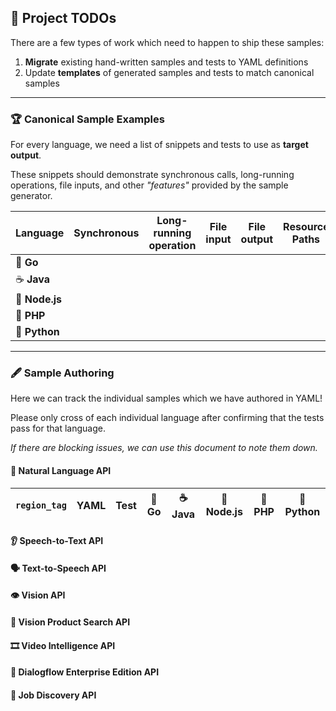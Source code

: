 ## 🦇 Project TODOs

There are a few types of work which need to happen to ship these samples:

1. **Migrate** existing hand-written samples and tests to YAML definitions
2. Update **templates** of generated samples and tests to match canonical samples

----

### 🏆 Canonical Sample Examples

For every language, we need a list of snippets and tests to use as **target output**.

These snippets should demonstrate synchronous calls, long-running operations, file inputs, and other _"features"_ provided by the sample generator.

| Language | Synchronous | Long-running operation | File input | File output | Resource Paths | 
|----------|-------------|------------------------|------------|-------------|----------------|
| 🐹 **Go** | | | | | |
| ☕️ **Java** | | | | | |
| 🚀 **Node.js** | | | | | |
| 🐘 **PHP** | | | | | |
| 🐍 **Python** | | | | | |

----

### 🖋 Sample Authoring

Here we can track the individual samples which we have authored in YAML!

Please only cross of each individual language after confirming that the tests pass for that language.

_If there are blocking issues, we can use this document to note them down._

#### 📜 Natural Language API

| `region_tag` | YAML | Test | 🐹 Go | ☕️ Java | 🚀 Node.js | 🐘 PHP | 🐍 Python |
|--------------|------|------|-------|---------|-------------|--------|-----------|

#### 👂 Speech-to-Text API

#### 🗣 Text-to-Speech API

#### 👁 Vision API

#### 👜 Vision Product Search API

#### 🎞 Video Intelligence API

#### 💬 Dialogflow Enterprise Edition API

#### 💼 Job Discovery API
